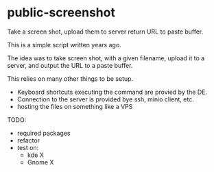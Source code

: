 # public-screenshot
Take a screen shot, upload them to server return URL to paste buffer.


This is a simple script written years ago.

The idea was to take  screen shot, with a given filename, upload it to a server, and output the URL to a paste buffer.


This relies on many other things to be setup.
* Keyboard shortcuts executing the command are provied by the DE.
* Connection to the server is provided bye ssh, minio client, etc.
* hosting the files on something like a VPS





TODO:
* required packages
* refactor
* test on:
  * kde X
  * Gnome X
